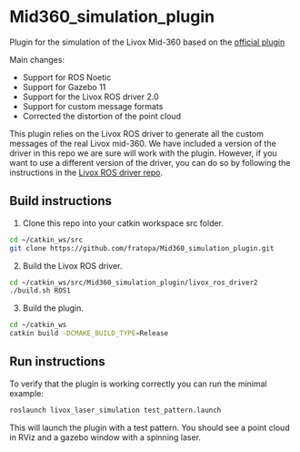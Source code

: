 # Mid360_simulation_plugin
Plugin for the simulation of the Livox Mid-360 based on the [official plugin](https://github.com/Livox-SDK/livox_laser_simulation)

Main changes:
- Support for ROS Noetic
- Support for Gazebo 11
- Support for the Livox ROS driver 2.0
- Support for custom message formats
- Corrected the distortion of the point cloud



This plugin relies on the Livox ROS driver to generate all the custom messages of the real Livox mid-360. We have included a version of the driver in this repo we are sure will work with the plugin. However, if you want to use a different version of the driver, you can do so by following the instructions in the [Livox ROS driver repo](https://github.com/Livox-SDK/livox_ros_driver2).

## Build instructions

1. Clone this repo into your catkin workspace src folder.
```bash
cd ~/catkin_ws/src
git clone https://github.com/fratopa/Mid360_simulation_plugin.git
```
2. Build the Livox ROS driver.
```bash
cd ~/catkin_ws/src/Mid360_simulation_plugin/livox_ros_driver2
./build.sh ROS1
```
3. Build the plugin.
```bash
cd ~/catkin_ws
catkin build -DCMAKE_BUILD_TYPE=Release
```
## Run instructions

To verify that the plugin is working correctly you can run the minimal example:
```bash
roslaunch livox_laser_simulation test_pattern.launch
```
This will launch the plugin with a test pattern. You should see a point cloud in RViz and a gazebo window with a spinning laser.
